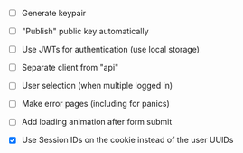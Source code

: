 - [ ] Generate keypair
- [ ] "Publish" public key automatically
- [ ] Use JWTs for authentication (use local storage)
- [ ] Separate client from "api"


- [ ] User selection (when multiple logged in)
- [ ] Make error pages (including for panics)
- [ ] Add loading animation after form submit
- [X] Use Session IDs on the cookie instead of the user UUIDs